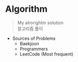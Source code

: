 # Algorithm
> My alrorightm solution    
> 알고리즘 풀이      

* Sources of Problems    
  - Baekjoon    
  - Programmers   
  - LeetCode (Most frequent)   
  
 
